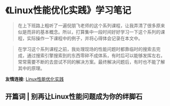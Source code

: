 # 《Linux性能优化实践》学习笔记

> 在上下班路上粗听了一遍倪朋飞老师的这个系列课程，让我弄清了很多原来似是而非的基本概念。所以，打算集中一段时间好好学习一下这个系列的课程，实际操作一下课程中的例子，并将心得体会记录在本文中。

> 在学习这个系列课程之前，我处理现场的性能问题时都靠临时的搜索去完成，通过搜索引擎搜索到的东西零碎不成体系，有时后可以能够发挥左右，常常需要不断的去尝试不同的解决方案。最终解决问题后，有时也不能了解其中的原理。

**友情连接**: [Linux性能优化实践](https://time.geekbang.org/column/intro/140)

## 开篇词 | 别再让Linux性能问题成为你的绊脚石

